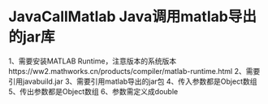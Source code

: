 # JavaCallMatlab Java调用matlab导出的jar库


1、需要安装MATLAB Runtime，注意版本的系统版本https://ww2.mathworks.cn/products/compiler/matlab-runtime.html
2、需要引用javabuild.jar
3、需要引用matlab导出的jar包
4、传入参数都是Object数组
5、传出参数都是Object数组
6、参数需定义成double
